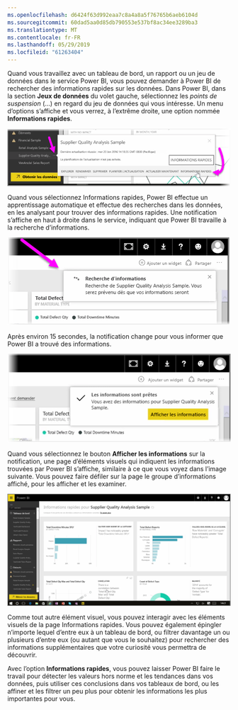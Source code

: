 ```yaml
---
ms.openlocfilehash: d6424f63d992eaa7c8a4a8a5f76765b6aeb6104d
ms.sourcegitcommit: 60dad5aa0d85db790553e537bf8ac34ee3289ba3
ms.translationtype: MT
ms.contentlocale: fr-FR
ms.lasthandoff: 05/29/2019
ms.locfileid: "61263404"
---
```

Quand vous travaillez avec un tableau de bord, un rapport ou un jeu de données dans le service Power BI, vous pouvez demander à Power BI de rechercher des informations rapides sur les données. Dans Power BI, dans la section **Jeux de données** du volet gauche, sélectionnez les *points de suspension* (...) en regard du jeu de données qui vous intéresse. Un menu d’options s’affiche et vous verrez, à l’extrême droite, une option nommée **Informations rapides**.

![](media/4-1a-quick-insights/4-1a_1.png)

Quand vous sélectionnez Informations rapides, Power BI effectue un apprentissage automatique et effectue des recherches dans les données, en les analysant pour trouver des informations rapides. Une notification s’affiche en haut à droite dans le service, indiquant que Power BI travaille à la recherche d’informations.

![](media/4-1a-quick-insights/4-1a_2.png)

Après environ 15 secondes, la notification change pour vous informer que Power BI a trouvé des informations.

![](media/4-1a-quick-insights/4-1a_3.png)

Quand vous sélectionnez le bouton **Afficher les informations** sur la notification, une page d’éléments visuels qui indiquent les informations trouvées par Power BI s’affiche, similaire à ce que vous voyez dans l’image suivante. Vous pouvez faire défiler sur la page le groupe d’informations affiché, pour les afficher et les examiner.

![](media/4-1a-quick-insights/4-1a_4.png)

Comme tout autre élément visuel, vous pouvez interagir avec les éléments visuels de la page Informations rapides. Vous pouvez également épingler n’importe lequel d’entre eux à un tableau de bord, ou filtrer davantage un ou plusieurs d’entre eux (ou autant que vous le souhaitez) pour rechercher des informations supplémentaires que votre curiosité vous permettra de découvrir.

Avec l’option **Informations rapides**, vous pouvez laisser Power BI faire le travail pour détecter les valeurs hors norme et les tendances dans vos données, puis utiliser ces conclusions dans vos tableaux de bord, ou les affiner et les filtrer un peu plus pour obtenir les informations les plus importantes pour vous.

